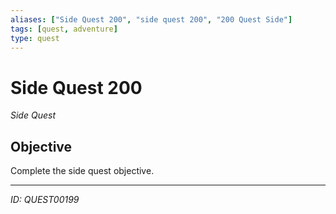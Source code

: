 ```yaml
---
aliases: ["Side Quest 200", "side quest 200", "200 Quest Side"]
tags: [quest, adventure]
type: quest
---
```


# Side Quest 200

*Side Quest*

## Objective
Complete the side quest objective.

---
*ID: QUEST00199*